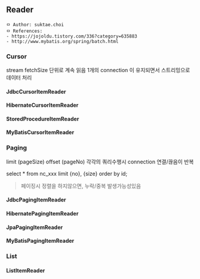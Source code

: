 ## Reader

```
ㅁ Author: suktae.choi
ㅁ References:
- https://jojoldu.tistory.com/336?category=635883
- http://www.mybatis.org/spring/batch.html
```

### Cursor

stream fetchSize 단위로 계속 읽음
1개의 connection 이 유지되면서 스트리밍으로 데이터 처리

#### JdbcCursorItemReader

#### HibernateCursorItemReader

#### StoredProcedureItemReader

#### MyBatisCursorItemReader



### Paging

limit (pageSize)
offset (pageNo)
각각의 쿼리수행시 connection 연결/끊음이 반복

select *
from nc_xxx
limit {no}, {size}
order by id;

> 페이징시 정렬을 하지않으면, 누락/중복 발생가능성있음

#### JdbcPagingItemReader

#### HibernatePagingItemReader

#### JpaPagingItemReader

#### MyBatisPagingItemReader



### List

#### ListItemReader
